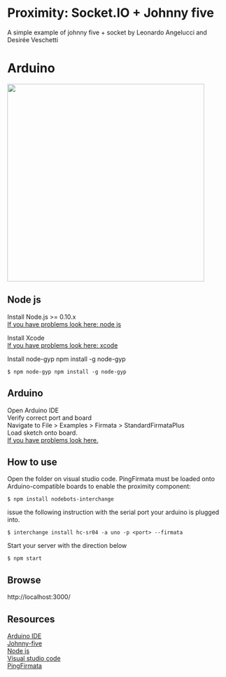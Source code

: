 
# Proximity: Socket.IO + Johnny five
A simple example of johnny five + socket by Leonardo Angelucci and Desirée Veschetti

# Arduino 
<img src="http://johnny-five.io/img/breadboard/proximity-hcsr04.png" width="450">

## Node js
Install Node.js >= 0.10.x <br />
<a href="https://www.youtube.com/watch?v=TQks1p7xjdI">If you have problems look here: node js</a><br />

Install Xcode<br />
<a href="https://www.youtube.com/watch?v=lG9FNv8Txn8">If you have problems look here: xcode</a><br />

Install node-gyp npm install -g node-gyp
```
$ npm node-gyp npm install -g node-gyp
```

## Arduino
Open Arduino IDE<br />
Verify correct port and board<br />
Navigate to File > Examples > Firmata > StandardFirmataPlus<br />
Load sketch onto board.<br />
<a href="https://www.youtube.com/watch?v=2L8YYJpfuvE">If you have problems look here.</a>

## How to use
Open the folder on visual studio code. PingFirmata must be loaded onto Arduino-compatible boards to enable the proximity component: <br/>
```
$ npm install nodebots-interchange
```
issue the following instruction with the serial port your arduino is plugged into. <br/>
```
$ interchange install hc-sr04 -a uno -p <port> --firmata
```
Start your server with the direction below <br/>
```
$ npm start
```
## Browse
http://localhost:3000/<br/>

## Resources
<a href="https://www.arduino.cc/en/software">Arduino IDE</a><br/>
<a href="http://johnny-five.io/">Johnny-five</a><br/>
<a href="https://nodejs.org/en/">Node js</a><br/>
<a href="https://code.visualstudio.com/">Visual studio code</a><br/>
<a href="http://johnny-five.io/api/proximity/#pingfirmata">PingFirmata</a>

